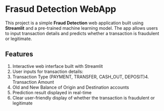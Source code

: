 # Frasud Detection WebApp
This project is a simple **Fraud Detection** web application built using **Streamlit** and a pre-trained machine learning model. The app allows users to input transaction details and predicts whether a transaction is fraudulent or legitimate.

## Features
1. Interactive web interface built with Streamlit
2. User inputs for transaction details:
3. Transaction Type (PAYMENT, TRANSFER, CASH_OUT, DEPOSIT)4. Transaction Amount
4. Old and New Balance of Origin and Destination accounts
5. Prediction result displayed in real-time
6. Clear user-friendly display of whether the transaction is fraudulent or legitimate
